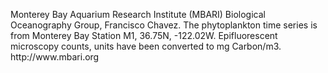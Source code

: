<p>Monterey Bay Aquarium Research Institute (MBARI) Biological Oceanography Group, Francisco Chavez. The phytoplankton time series is from Monterey Bay Station M1, 36.75N, -122.02W. Epifluorescent microscopy counts, units have been converted to mg Carbon/m3. http://www.mbari.org
